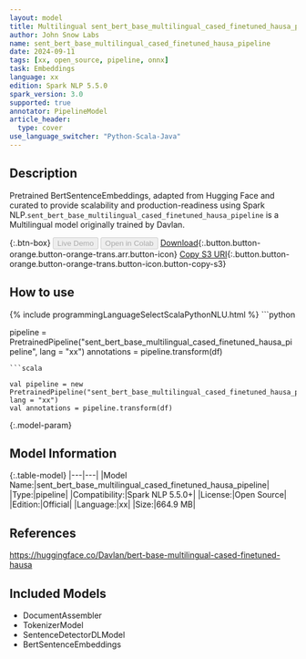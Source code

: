 ```yaml
---
layout: model
title: Multilingual sent_bert_base_multilingual_cased_finetuned_hausa_pipeline pipeline BertSentenceEmbeddings from Davlan
author: John Snow Labs
name: sent_bert_base_multilingual_cased_finetuned_hausa_pipeline
date: 2024-09-11
tags: [xx, open_source, pipeline, onnx]
task: Embeddings
language: xx
edition: Spark NLP 5.5.0
spark_version: 3.0
supported: true
annotator: PipelineModel
article_header:
  type: cover
use_language_switcher: "Python-Scala-Java"
---
```


## Description

Pretrained BertSentenceEmbeddings, adapted from Hugging Face and curated to provide scalability and production-readiness using Spark NLP.`sent_bert_base_multilingual_cased_finetuned_hausa_pipeline` is a Multilingual model originally trained by Davlan.

{:.btn-box}
<button class="button button-orange" disabled>Live Demo</button>
<button class="button button-orange" disabled>Open in Colab</button>
[Download](https://s3.amazonaws.com/auxdata.johnsnowlabs.com/public/models/sent_bert_base_multilingual_cased_finetuned_hausa_pipeline_xx_5.5.0_3.0_1726056579383.zip){:.button.button-orange.button-orange-trans.arr.button-icon}
[Copy S3 URI](s3://auxdata.johnsnowlabs.com/public/models/sent_bert_base_multilingual_cased_finetuned_hausa_pipeline_xx_5.5.0_3.0_1726056579383.zip){:.button.button-orange.button-orange-trans.button-icon.button-copy-s3}

## How to use



<div class="tabs-box" markdown="1">
{% include programmingLanguageSelectScalaPythonNLU.html %}
```python

pipeline = PretrainedPipeline("sent_bert_base_multilingual_cased_finetuned_hausa_pipeline", lang = "xx")
annotations =  pipeline.transform(df)   

```
```scala

val pipeline = new PretrainedPipeline("sent_bert_base_multilingual_cased_finetuned_hausa_pipeline", lang = "xx")
val annotations = pipeline.transform(df)

```
</div>

{:.model-param}
## Model Information

{:.table-model}
|---|---|
|Model Name:|sent_bert_base_multilingual_cased_finetuned_hausa_pipeline|
|Type:|pipeline|
|Compatibility:|Spark NLP 5.5.0+|
|License:|Open Source|
|Edition:|Official|
|Language:|xx|
|Size:|664.9 MB|

## References

https://huggingface.co/Davlan/bert-base-multilingual-cased-finetuned-hausa

## Included Models

- DocumentAssembler
- TokenizerModel
- SentenceDetectorDLModel
- BertSentenceEmbeddings